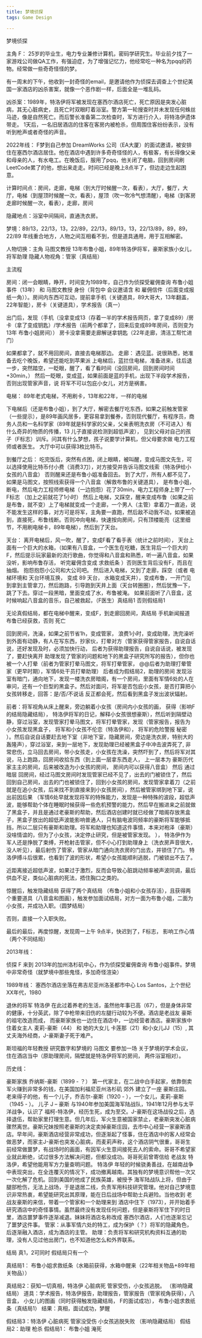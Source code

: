 ```yaml
---
title: 梦境侦探
tags: Game Design

---
```


梦境侦探

主角 F： 25岁的毕业生，电力专业兼修计算机，密码学研究生。毕业前夕找了一家游戏公司做QA工作，有强迫症，为了增强记忆力，他经常吃一种名为pqq的药物。经常做一些奇奇怪怪的梦。

有一周末的下午，他收到一封奇怪的email，是邀请他作为侦探去调查上个世纪美国一家酒店的凶杀害案，就像一个恶作剧一样，后面全是一堆乱码。

凶杀案：1989年，特洛伊将军被发现在塞西尔酒店死亡，死亡原因是突发心脏病，其无心脏病史，且死亡时双眼盯着浴室。警方第一轮搜查时并未发现任何蛛丝马迹，像是自然死亡。而后警长准备第二次检查时，军方进行介入，将特洛伊遗体带走。
1天后，一名旧居酒店的住客在客房内被枪杀，但周围住客纷纷表示，没有听到枪声或者奇怪的声音。

2022年线：
F梦到自己参加 DreamWorks 公司（EA大厦）的面试邀请，被安排住在塞西尔酒店居住。他在酒店中遇到许多奇奇怪怪的人，有极客，有长得像父亲和母亲的人，有水电工。在晚饭后，服用了pqq，他关闭了电脑，回到房间刷LeetCode累了的他，想出来走走。时间已经是晚上8点半了，但边走边生起困意。

计算时间点：房间，走廊，电梯（到大厅时候醒一次，看表），大厅，餐厅，大厅，电梯（到屋顶时候醒一次，看表），屋顶（吹一吹冷气想清醒），电梯（到客房走廊时候醒一次，看表），走廊，房间

隐藏地点：浴室中间隔间，直通洗衣房。

梦境：89/13，22/13，13，22/89，22/13，89/13，13，22/13/89，89，89，22/89
年线重合地方，人物之间互相看不到，但是道具通用，用于互相解密。

人物切换：主角 马图文教授 13年布鲁小姐，89年特洛伊将军，豪斯家族小女儿，将军助理
隐藏人物视角：管家（真结局）

主流程

房间：闭一会眼睛，睁开，时间变为1989年，自己作为侦探受雇佣查询 布鲁小姐事件（13年） 和 马图文教授 身份（背包中 会议邀请含 和 雇佣信件（后面变成报纸一角））。房间内东西可互动，提前拿手机（关键道具，89大哥大，13年翻盖，22年智能），房卡（关键道具），学术报告（真一）

出门后，发现（手机（没拿变成13（存着一半的学术报告网页，拿了变成89）/房卡（拿了变成钥匙）/学术报告（前两个都拿了，回来后变成89年房间，否则变为13年 布鲁小姐房间））
房卡没拿需要走廊解谜拿钥匙（22年走廊，清洁工帮忙进门）

如果都拿了，就不用回房间，直接去电梯那边。
走廊： 遇见蓝。说很熟悉，她准备去吃个晚饭，希望还能吃到苹果派
上电梯后，蓝拦住电梯，准备进来，往后退一步，突然踏空，一眨眼，醒了，看了看时间（没回房间，回到房间时间+30min，）
然后一眨眼，变成蓝，如果前面是蓝的手机，出现下半段学术报告，否则出现管家声音，说 将军不可以包庇小女儿，对方是祸害。

电梯： 89年老式电梯，不用刷卡，13年和22年，一样的电梯

下电梯后（还是布鲁小姐），到了大厅，解密去餐厅吃东西，如果之前触发管家（一些提示），是89年画风居多，更容易拿到餐券，否则现代餐厅，有程序员，商务人员和一名科学家（89年就是科学家的父亲，父亲表明洗衣房（不可进入）有什么奇异的物质的传播，13 儿子直接说检测到超低声波），
见到父母对自己的孩子（F标志）训斥。问其有什么梦想，孩子说要学计算机，但父母要求做 电力工程师或者医生。 大厅中可以获得3枚比特币。

到餐厅之后：
吃完饭后，突然有点困，闭上眼睛，被叫醒，变成马图文先生，可以选择使用比特币付小费（消费3刀），对方接受并告诉马图文线索（特洛伊给小女孩的八音盒） 否则醒来还是布鲁小姐准备回去。
到了大厅，所有人都不见了，如果是马图文，按照线索获得一个八音盒（解救布鲁的关键道具），
是布鲁小姐，断电，然后电力工程师修电梯（一边抱怨）花了30min，电力工程师身上带了一个F标志 （加上之前就花了1小时）
然后上电梯，又踩空，醒来变成布鲁（如果之前是布鲁，就不变）上了电梯就变成一个走廊，一个男人（主管）拿着刀一直追，说不能发生这样的事，对方可是将军，主角要一直跑，然后敌不动我不动，如果被追到，直接死，布鲁线断。否则冲向电梯，快速按向房间，只有顶楼能亮（这里细节，不用刷电梯卡，89年电梯），然后到了天台。

天台：
离开电梯后，风一吹，醒了，变成F看了看手表（统计之前时间），
天台上面有一个巨大的水箱，（如果有八音盒，一个医生在吃糖，医生背后一个巨大的F，然后提示玩家最新的流行歌曲，你觉得和八音盒和熟悉，听一遍八音盒，如果没听，影响布鲁存活， 听完雇佣含变成 求救纸条 ）否则医生背后没有F，而且在抽烟。 抱怨抱怨小公司和大公司吧。
然后进入电梯，又到了走廊，踩空（或者 电梯环境和 天台环境互换， 变成 89 天台， 水箱变成天井），变成布鲁，一开门见到拿到主管拿刀，然后跑路，引导跑到天井上面（天台转圈圈），然后犹豫一下，跳了下去。穿过一段黑暗，里面变成了水，布鲁被淹。
如果前面听了八音盒，这时候响起八音盒的音乐，自己被救起，（F医生）真结局1  否则假结局1

无论真假结局，都在电梯中醒来，变成F，到走廊回房间，真结局 手机新闻报道 布鲁已经获救，否则 死亡

回到房间，洗澡，如果之前节省1h，变成管家，    浪费1小时，变成助理，洗完澡听到外面有动静，有人在写东西，抄家伙，打晕对方（管家获得管家报告，自说自话说，还好发现及时，必须加快行动，     后者为获得助理报告，自说自话说，被发现了，要赶快离开  助理发现了管家的问题和地下的黑盒子研究所写的报告），但你也被一个人打晕（前者为管家打晕马图文，将军打晕管家，    @@后者为助理打晕管家（更早时期），军情6处干员打晕助理）
后者成为假结局2，助理的房间 发现浴室有暗门，通向地下，发现一楼洗衣房暗阁，有一个房间，里面有军情6处的人在审问，还有一个巨型的黑盒子。然后对面问，将军是否包庇小女孩，是否打算把小女孩转移走，回答：是/否/不说话 反正都会死，然后看到黑盒子发出波状辐射。

前者：将军视角从床上醒来，旁边躺着小女孩（房间内小女孩的画， 获得（影响F的结局隐藏结局）， 特洛伊将军的日记，解释小女孩很想豪斯），然后听到隔壁动静，穿过浴室，发现管家打晕马图文，将军打晕管家，发现（管家报告，报告为 小女孩发现黑盒子， 将军和小女孩不伦恋（特洛伊和）， 将军的危险警报 秘密 ）。然后自说自话要赶去地下室（非地下室，隐藏房间，旁边是洗衣房，特别大的轰隆声），穿过浴室，来到一层地下，发现助理已经被黑盒子中冲击波弄死了, 非常悲伤，立马回去房间，带小女孩走，小女孩在洗澡，突然吓到了，然后将军对其说，马上跑路，回房间收拾东西（到上面一层拿东西走人， 上一层本为 豪斯历代家主主的房间，后来被改造为小女孩的房间， 房间内可以获得八音盒）
然后 通过暗层 回房间，经过马图文房间时发现管家已经不见了，出去的门被锁住了，然后回到自己房间，出去的门也被锁住了，回到小女孩的房间，发现管家拿着刀（之前就是在追小女孩，后来找不到直接来到小女孩房间），然后被管家绑到地下室，说出前因后果 （军情6处早就发现将军的特殊能力，发现是一种特殊的波段，超低声波，能够帮助个体在睡眠时候获得一些危机预警的能力，然后早在搬进来之前就做了黑盒子，并且是通过老豪斯的帮助，然后酒店创建时就已经做了暗阁存放黑盒子，黑盒子放出的超低声波能影响普通人，只有脑电波同频率的豪斯将军能够抵挡，所以二层只有豪斯和助理。将军和助理也知道这件事情，本来对袍泽（豪斯）没啥情谊的，但为了小女孩，决定停止研究，但是被管家发现。 ），
特洛伊作为军人还是挣脱了束缚，开枪射击管家，但不小心打到助理身上（洗衣房声音很大，没人听见），最后射伤了管家，管家从暗门通向洗衣房的门出去，并锁住了门。 特洛伊搏斗后很累，也看到了波的形状，希望小女孩能顺利逃脱，门被锁出不去了。

近距离接近超低声波，如果过于激烈，反而会导致心脏跳动频率被声波同调，最后供血不足，类似心脏病的死法，捂住胸口之类的。

惊醒后，触发隐藏结局
获得了两个真结局 （布鲁小姐和小女孩存活），且获得两个重要道具（八音盒和图画），触发参加面试结局，对方一面为布鲁小姐，二面为小女孩，并成功入职。（圆梦结局）

否则，直接一个入职失败。

最后的最后，再度惊醒，发现周一上午 9点半，快迟到了，F标志，
影响工作心情（两个不同结局）


2013年线：

侦探 F 来到 2013年的加州洛杉矶中心，作为侦探受雇佣查询 布鲁小姐事件。梦境中非常奇怪（就梦境中那些鬼怪，多加奇怪渲染）


1989年线：
塞西尔酒店坐落在弗吉尼亚州洛圣都市中心 Los Santos，上个世纪XX年代，1980

退休的将军 特洛伊 在此过着养老的生活，虽然他年事已高（67），但是身体非常的健康，十分英武，除了中枪带来旧伤的左腿行动较为不便。酒店是老战友 豪斯的祖宅改造而成， 而豪斯家族也一边住在酒店中，一边经营者酒店。豪斯家族中住着女主人 麦莉-豪斯（44） 和 她的大女儿 卡莲那（21）和小女儿JJ（15）, 其丈夫海外经商，J-豪斯妻子死于难产。

斯坦福的年轻教授 研究数字和梦境的 马图文 要参加一场 关于梦境的学术会议，住在酒店当中（原助理房间，隔壁就是特洛伊将军的房间， 两件浴室相对）。

历史线：

豪斯家族 乔纳斯-豪斯（1899 - ？） 第一代家主，在二战中白手起家，依靠倒卖军火赚到非常多的钱，在美国加利福尼亚州洛杉矶 郊外 建立了一座 豪斯庄园。 老来得子的他，有一个儿子，乔吉尔-豪斯（1920 - ），一个女儿，麦莉-豪斯（1945 - ）。
儿子 J – 豪斯 与1940年参加美国海军陆战队，1941年12月参与太平洋战争，认识了 福柯-特洛伊，经历生死，成为至交。J-豪斯在这场战役之后，选择退伍，帮助家里打理生意。但几年后，军火生意被国家禁止，老豪斯突发心脏病骤然离世。豪斯兄妹按照老豪斯的决定卖掉豪斯庄园，去市中心经营一家豪斯酒店。早年间，豪斯酒店经营非常成功，但逐渐起了怪事，住在酒店中的客人经常会做恶梦，而家主J-豪斯也突发心脏病，而麦莉声称，这个酒店阴气很重，哥哥生前经常做噩梦，有战场时的画面，有因军火生意间接死去人的索命。哥哥不希望家业就此断绝，试过很多方法解决问题，但都没成功。哥哥死前曾寄信给 老战友 特洛伊，希望他能用军方力量查明问题。 
特洛伊 年轻的时候骁勇善战，在越南战争中表现突出，在全连覆灭的情况下，成功撤离越南。其独有的梦境意识帮他一次又一次化解了危机。回到美国的他成了民族英雄，被授予
海军陆战队上将，但由于腿部枪伤，无法上战场，于是退居二线，负责军用科技研究管理。他对自己梦境意识非常热衷，希望能研究出其原理，能在日后战场中帮助士兵避险。当他收到 老战友豪斯的来信，带着一个管家和一个助理来到 酒店中住下（1973），并开始着手研究酒店中的奇怪事情。虽然最终没有发现任何问题，但是豪斯将军住下的时日里，酒店噩梦事件逐渐减退。妹妹将酒店名称改成 塞西尔酒店，人们也逐渐忘记了噩梦这件事。
管家：从事军情六处的特工，成为保护（？）将军的隐藏角色，后逐渐融入酒店，成为酒店的主管。
助理：负责将军和研究机构资料互通的助理，没有人见过他出房门，也不知道他怎么和外界联系。

结局 真1，2可同时
假结局只有一个

真结局1： 布鲁小姐求救纸条（水箱前获得，水箱中醒来（22年相关物品+89年相关物品））

真结局2：获知一切真相，特洛伊 心脏病死 管家受伤，小女孩逃脱。 （影响隐藏结局）
道具：学术报告，特洛伊报告，助理报告，管家报告（管家视角获得），八音盒， 小女儿的图画（同时获得触发隐藏结局， F的面试成功）， 布鲁小姐求救纸条（真结局1） 
结果：真相，面试成功，梦醒

假结局3：特洛伊 心脏病死 管家没受伤 小女孩逃脱失败 （影响隐藏结局）
假结局2：助理 枪杀
假结局1： 布鲁小姐 淹死